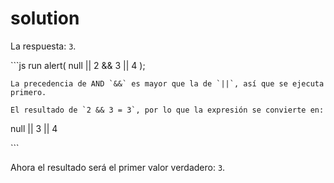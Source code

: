 # solution

La respuesta: `3`.

\`\`\`js run alert\( null \|\| 2 && 3 \|\| 4 \);

```text
La precedencia de AND `&&` es mayor que la de `||`, así que se ejecuta primero.

El resultado de `2 && 3 = 3`, por lo que la expresión se convierte en:
```

null \|\| 3 \|\| 4

\`\`\`

Ahora el resultado será el primer valor verdadero: `3`.

